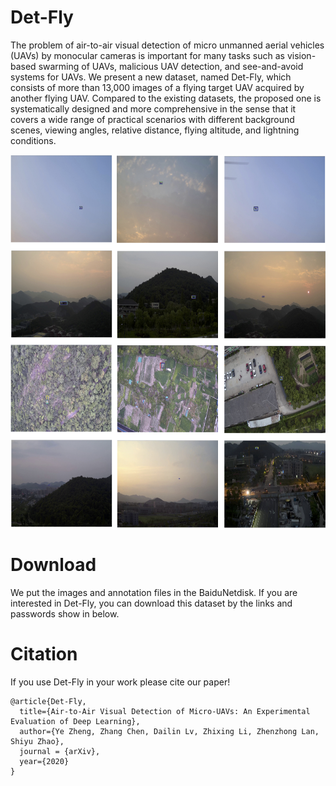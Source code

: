 # Det-Fly
The problem of air-to-air visual detection of micro unmanned aerial vehicles (UAVs) by monocular cameras is important for many tasks such as vision-based swarming of UAVs, malicious UAV detection, and see-and-avoid systems for UAVs. 
We present a new dataset, named Det-Fly, which consists of more than 13,000 images of a flying target UAV acquired by another flying UAV. 
Compared to the existing datasets, the proposed one is systematically designed and more comprehensive in the sense that it covers a wide range of practical scenarios with different background scenes, viewing angles, relative distance, flying altitude, and lightning conditions. 

<img src="https://github.com/Jake-WU/Det-Fly/blob/main/Images/Det-Fly.jpg" width="700" height="600" align="middle" />


# Download
We put the images and annotation files in the BaiduNetdisk. If you are interested in Det-Fly, you can download this dataset by the links and passwords show in below.


# Citation
If you use Det-Fly in your work please cite our paper!

```
@article{Det-Fly,
  title={Air-to-Air Visual Detection of Micro-UAVs: An Experimental Evaluation of Deep Learning},
  author={Ye Zheng, Zhang Chen, Dailin Lv, Zhixing Li, Zhenzhong Lan, Shiyu Zhao},
  journal = {arXiv},
  year={2020}
}
```
